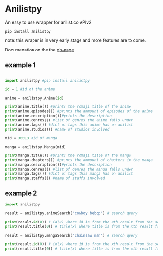 # Anilistpy
An easy to use wrapper for anilist.co APIv2


```
pip install anilistpy
```

note: this wraper is in very early stage and more features are to come.
 
Documenation on the the [gh-page](https://anilistpy.github.io)

## example 1
```py

import anilistpy #pip install anilistpy

id = 1 #id of the anime 

anime = anilistpy.Anime(id)

print(anime.title()) #prints the romaji title of the anime
print(anime.episodes()) #prints the ammount of episodes of the anime
print(anime.description())#prints the description
print(anime.genres()) #list of genres the anime falls under
print(anime.tags()) #dict of tags this anime has on anilist
print(anime.studios()) #name of studios involved

mid = 30013 #id of manga

manga = anilistpy.Manga(mid)

print(manga.title()) #prints the romaji title of the manga
print(manga.chapters()) #prints the ammount of chapters in the manga
print(manga.description())#prints the description
print(manga.genres()) #list of genres the manga falls under
print(manga.tags()) #dict of tags this manga has on anilist
print(manga.staffs()) #name of staffs involved

```

## example 2
```py
import anilistpy

result = anilistpy.animeSearch("cowboy bebop") # search query

print(result.id(0)) # id(x) where id is from the xth result from the search query
print(result.title(0)) # title(x) where title is from the xth result from the search query

result = anilistpy.mangaSearch("chainsaw man") # search query

print(result.id(0)) # id(x) where id is from the xth result from the search query
print(result.title(0)) # title(x) where title is from the xth result from the search query
```